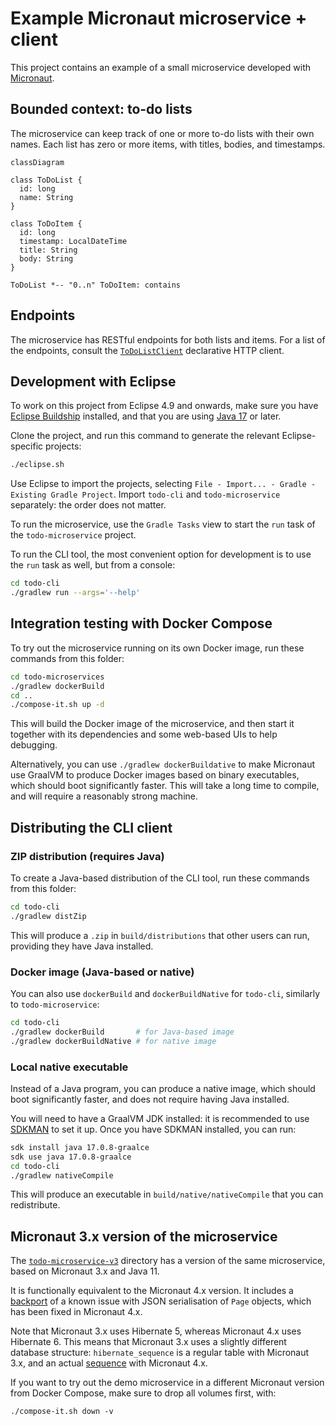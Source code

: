 # Example Micronaut microservice + client

This project contains an example of a small microservice developed with [Micronaut](https://micronaut.io/).

## Bounded context: to-do lists

The microservice can keep track of one or more to-do lists with their own names.
Each list has zero or more items, with titles, bodies, and timestamps.

```mermaid
classDiagram

class ToDoList {
  id: long
  name: String
}

class ToDoItem {
  id: long
  timestamp: LocalDateTime
  title: String
  body: String
}

ToDoList *-- "0..n" ToDoItem: contains
```

## Endpoints

The microservice has RESTful endpoints for both lists and items.
For a list of the endpoints, consult the [`ToDoListClient`](todo-cli/src/main/java/todo/cli/ToDoListClient.java) declarative HTTP client.

## Development with Eclipse

To work on this project from Eclipse 4.9 and onwards, make sure you have [Eclipse Buildship](https://www.vogella.com/tutorials/EclipseGradle/article.html) installed, and that you are using [Java 17](https://adoptium.net/) or later.

Clone the project, and run this command to generate the relevant Eclipse-specific projects:

```sh
./eclipse.sh
```

Use Eclipse to import the projects, selecting `File - Import... - Gradle - Existing Gradle Project`.
Import `todo-cli` and `todo-microservice` separately: the order does not matter.

To run the microservice, use the `Gradle Tasks` view to start the `run` task of the `todo-microservice` project.

To run the CLI tool, the most convenient option for development is to use the `run` task as well, but from a console:

```sh
cd todo-cli
./gradlew run --args='--help'
```

## Integration testing with Docker Compose

To try out the microservice running on its own Docker image, run these commands from this folder:

```sh
cd todo-microservices
./gradlew dockerBuild
cd ..
./compose-it.sh up -d
```

This will build the Docker image of the microservice, and then start it together with its dependencies and some web-based UIs to help debugging.

Alternatively, you can use  `./gradlew dockerBuildative` to make Micronaut use GraalVM to produce Docker images based on binary executables, which should boot significantly faster.
This will take a long time to compile, and will require a reasonably strong machine.

## Distributing the CLI client

### ZIP distribution (requires Java)

To create a Java-based distribution of the CLI tool, run these commands from this folder:

```sh
cd todo-cli
./gradlew distZip
```

This will produce a `.zip` in `build/distributions` that other users can run, providing they have Java installed.

### Docker image (Java-based or native)

You can also use `dockerBuild` and `dockerBuildNative` for `todo-cli`, similarly to `todo-microservice`:

```sh
cd todo-cli
./gradlew dockerBuild       # for Java-based image
./gradlew dockerBuildNative # for native image
```

### Local native executable

Instead of a Java program, you can produce a native image, which should boot significantly faster, and does not require having Java installed.

You will need to have a GraalVM JDK installed: it is recommended to use [SDKMAN](https://sdkman.io/) to set it up.
Once you have SDKMAN installed, you can run:

```sh
sdk install java 17.0.8-graalce
sdk use java 17.0.8-graalce
cd todo-cli
./gradlew nativeCompile
```

This will produce an executable in `build/native/nativeCompile` that you can redistribute.

## Micronaut 3.x version of the microservice

The [`todo-microservice-v3`](./todo-microservice-v3) directory has a version of the same microservice, based on Micronaut 3.x and Java 11.

It is functionally equivalent to the Micronaut 4.x version.
It includes a [backport](https://github.com/micronaut-projects/micronaut-data/commit/1190f94e0286f773d21e805531f61cb23a7e18fa) of a known issue with JSON serialisation of `Page` objects, which has been fixed in Micronaut 4.x.

Note that Micronaut 3.x uses Hibernate 5, whereas Micronaut 4.x uses Hibernate 6.
This means that Micronaut 3.x uses a slightly different database structure: `hibernate_sequence` is a regular table with Micronaut 3.x, and an actual [sequence](https://mariadb.com/kb/en/sequences/) with Micronaut 4.x.

If you want to try out the demo microservice in a different Micronaut version from Docker Compose, make sure to drop all volumes first, with:

```shell
./compose-it.sh down -v
```